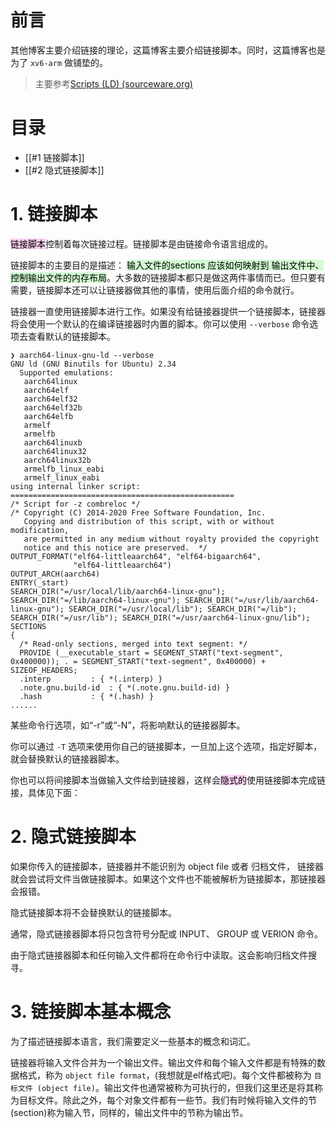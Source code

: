 # 前言
其他博客主要介绍链接的理论，这篇博客主要介绍链接脚本。同时，这篇博客也是为了 `xv6-arm` 做铺垫的。

> 主要参考[Scripts (LD) (sourceware.org)](https://sourceware.org/binutils/docs/ld/Scripts.html#Scripts)

#  目录
- [[#1 链接脚本]]
- [[#2 隐式链接脚本]]

# 1. 链接脚本
<mark style="background: #FFB8EBA6;">链接脚本</mark>控制着每次链接过程。链接脚本是由链接命令语言组成的。

链接脚本的主要目的是描述： <mark style="background: #BBFABBA6;">输入文件的sections 应该如何映射到 输出文件中、控制输出文件的内存布局</mark>。大多数的链接脚本都只是做这两件事情而已。但只要有需要，链接脚本还可以让链接器做其他的事情，使用后面介绍的命令就行。

链接器一直使用链接脚本进行工作。如果没有给链接器提供一个链接脚本，链接器将会使用一个默认的在编译链接器时内置的脚本。你可以使用 `--verbose` 命令选项去查看默认的链接脚本。

```shell
❯ aarch64-linux-gnu-ld --verbose
GNU ld (GNU Binutils for Ubuntu) 2.34
  Supported emulations:
   aarch64linux
   aarch64elf
   aarch64elf32
   aarch64elf32b
   aarch64elfb
   armelf
   armelfb
   aarch64linuxb
   aarch64linux32
   aarch64linux32b
   armelfb_linux_eabi
   armelf_linux_eabi
using internal linker script:
==================================================
/* Script for -z combreloc */
/* Copyright (C) 2014-2020 Free Software Foundation, Inc.
   Copying and distribution of this script, with or without modification,
   are permitted in any medium without royalty provided the copyright
   notice and this notice are preserved.  */
OUTPUT_FORMAT("elf64-littleaarch64", "elf64-bigaarch64",
              "elf64-littleaarch64")
OUTPUT_ARCH(aarch64)
ENTRY(_start)
SEARCH_DIR("=/usr/local/lib/aarch64-linux-gnu"); SEARCH_DIR("=/lib/aarch64-linux-gnu"); SEARCH_DIR("=/usr/lib/aarch64-linux-gnu"); SEARCH_DIR("=/usr/local/lib"); SEARCH_DIR("=/lib"); SEARCH_DIR("=/usr/lib"); SEARCH_DIR("=/usr/aarch64-linux-gnu/lib");
SECTIONS
{
  /* Read-only sections, merged into text segment: */
  PROVIDE (__executable_start = SEGMENT_START("text-segment", 0x400000)); . = SEGMENT_START("text-segment", 0x400000) + SIZEOF_HEADERS;
  .interp         : { *(.interp) }
  .note.gnu.build-id  : { *(.note.gnu.build-id) }
  .hash           : { *(.hash) }
......
```

某些命令行选项，如“-r”或“-N”，将影响默认的链接器脚本。

你可以通过 `-T` 选项来使用你自己的链接脚本，一旦加上这个选项，指定好脚本，就会替换默认的链接器脚本。

你也可以将间接脚本当做输入文件给到链接器，这样会<mark style="background: #FFB8EBA6;">隐式的</mark>使用链接脚本完成链接，具体见下面：

# 2. 隐式链接脚本
如果你传入的链接脚本，链接器并不能识别为 object file 或者 归档文件， 链接器就会尝试将文件当做链接脚本。如果这个文件也不能被解析为链接脚本，那链接器会报错。

隐式链接脚本将不会替换默认的链接脚本。

通常，隐式链接器脚本将只包含符号分配或 INPUT、 GROUP 或 VERION 命令。

由于隐式链接器脚本和任何输入文件都将在命令行中读取。这会影响归档文件搜寻。

# 3. 链接脚本基本概念
为了描述链接脚本语言，我们需要定义一些基本的概念和词汇。

链接器将输入文件合并为一个输出文件。输出文件和每个输入文件都是有特殊的数据格式，称为 `object file format`，(我想就是elf格式吧)。每个文件都被称为 `目标文件 (object file)`。输出文件也通常被称为可执行的，但我们这里还是将其称为目标文件。除此之外，每个对象文件都有一些节。我们有时候将输入文件的节(section)称为输入节，同样的，输出文件中的节称为输出节。





